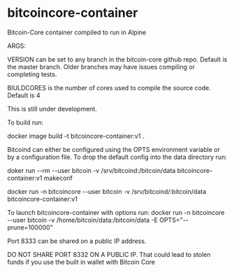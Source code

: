 # bitcoincore-container
Bitcoin-Core container compiled to run in Alpine

ARGS:

VERSION can be set to any branch in the bitcoin-core github repo. Default is the master branch.
Older branches may have issues compiling or completing tests.

BIULDCORES is the number of cores used to compile the source code. Default is 4

This is still under development.

To build run:

docker image build -t bitcoincore-container:v1 .

Bitcoind can either be configured using the OPTS environment variable or by a configuration file.
To drop the default config into the data directory run:

doker run --rm --user bitcoin -v /srv/bitcoind:/bitcoin/data bitcoincore-container:v1 makeconf

docker run -n bitcoincore --user bitcoin -v /srv/bitcoind/:bitcoin/data bitcoincore-container:v1

To launch bitcoincore-container with options run:
docker run -n bitcoincore --user bitcoin -v /home/bitcoin/data:/bitcoin/data -E OPTS="--prune=100000"

Port 8333 can be shared on a public IP address.

DO NOT SHARE PORT 8332 ON A PUBLIC IP. That could lead to stolen funds if you use the built in wallet with Bitcoin Core